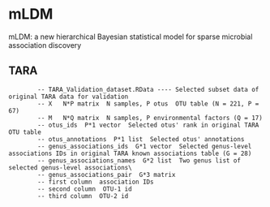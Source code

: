 # mLDM
mLDM: a new hierarchical Bayesian statistical model for sparse microbial association discovery

## TARA
            -- TARA_Validation_dataset.RData ---- Selected subset data of original TARA data for validation
            -- X   N*P matrix  N samples, P otus  OTU table (N = 221, P = 67)
            -- M   N*Q matrix  N samples, P environmental factors (Q = 17)
            -- otus_ids  P*1 vector  Selected otus' rank in original TARA OTU table
            -- otus_annotations  P*1 list  Selected otus' annotations
            -- genus_associations_ids  G*1 vector  Selected genus-level associations IDs in original TARA known associations table (G = 28)
            -- genus_associations_names  G*2 list  Two genus list of selected genus-level associations\
            -- genus_associations_pair  G*3 matrix  
            -- first column  association IDs
            -- second column  OTU-1 id
            -- third column  OTU-2 id
